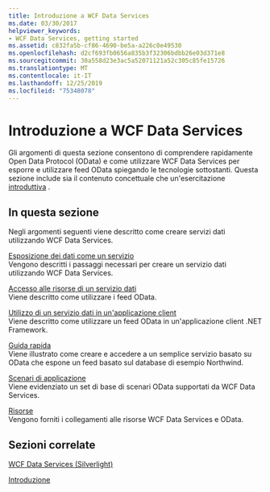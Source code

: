 ```yaml
---
title: Introduzione a WCF Data Services
ms.date: 03/30/2017
helpviewer_keywords:
- WCF Data Services, getting started
ms.assetid: c832fa5b-cf86-4690-be5a-a226c0e49530
ms.openlocfilehash: d2cf693fb0656a835b3f32306bdbb26e03d371e8
ms.sourcegitcommit: 30a558d23e3ac5a52071121a52c305c85fe15726
ms.translationtype: MT
ms.contentlocale: it-IT
ms.lasthandoff: 12/25/2019
ms.locfileid: "75348078"
---
```

# <a name="getting-started-with-wcf-data-services"></a>Introduzione a WCF Data Services
Gli argomenti di questa sezione consentono di comprendere rapidamente Open Data Protocol (OData) e come utilizzare WCF Data Services per esporre e utilizzare feed OData spiegando le tecnologie sottostanti. Questa sezione include sia il contenuto concettuale che un'esercitazione [introduttiva](quickstart-wcf-data-services.md) .  
  
## <a name="in-this-section"></a>In questa sezione  
 Negli argomenti seguenti viene descritto come creare servizi dati utilizzando WCF Data Services.  
  
 [Esposizione dei dati come un servizio](exposing-your-data-as-a-service-wcf-data-services.md)  
 Vengono descritti i passaggi necessari per creare un servizio dati utilizzando WCF Data Services.  
  
 [Accesso alle risorse di un servizio dati](accessing-data-service-resources-wcf-data-services.md)  
 Viene descritto come utilizzare i feed OData.  
  
 [Utilizzo di un servizio dati in un'applicazione client](using-a-data-service-in-a-client-application-wcf-data-services.md)  
 Viene descritto come utilizzare un feed OData in un'applicazione client .NET Framework.  
  
 [Guida rapida](quickstart-wcf-data-services.md)  
 Viene illustrato come creare e accedere a un semplice servizio basato su OData che espone un feed basato sul database di esempio Northwind.  
  
 [Scenari di applicazione](application-scenarios-wcf-data-services.md)  
 Viene evidenziato un set di base di scenari OData supportati da WCF Data Services.  
  
 [Risorse](wcf-data-services-resources.md)  
 Vengono forniti i collegamenti alle risorse WCF Data Services e OData.  
  
## <a name="related-sections"></a>Sezioni correlate  
 [WCF Data Services (Silverlight)](https://docs.microsoft.com/previous-versions/windows/silverlight/dotnet-windows-silverlight/cc838234(v=vs.95))  
  
 [Introduzione](../adonet/ef/getting-started.md)  
